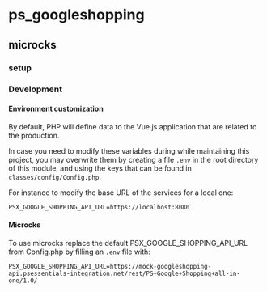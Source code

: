 # ps_googleshopping

## microcks

### setup
### Development

#### Environment customization

By default, PHP will define data to the Vue.js application that are related to the production.

In case you need to modify these variables during while maintaining this project, you may
overwrite them by creating a file `.env` in the root directory of this module, and using the
keys that can be found in `classes/config/Config.php`.

For instance to modify the base URL of the services for a local one:

```
PSX_GOOGLE_SHOPPING_API_URL=https://localhost:8080
```

#### Microcks

To use microcks replace the default PSX_GOOGLE_SHOPPING_API_URL from Config.php by filling an `.env` file with:
```
PSX_GOOGLE_SHOPPING_API_URL=https://mock-googleshopping-api.psessentials-integration.net/rest/PS+Google+Shopping+all-in-one/1.0/
```
